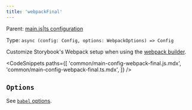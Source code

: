 ```yaml
---
title: 'webpackFinal'
---
```


Parent: [main.js|ts configuration](./Overview.md)

Type: `async (config: Config, options: WebpackOptions) => Config`

Customize Storybook's Webpack setup when using the [webpack builder](../builders/webpack.md).

<!-- prettier-ignore-start -->

<CodeSnippets
  paths={[
    'common/main-config-webpack-final.js.mdx',
    'common/main-config-webpack-final.ts.mdx',
  ]}
/>

<!-- prettier-ignore-end -->

## `Options`

<!-- TODO: Is it alright to reference `babel`'s Options here? -->

See [`babel` options](./main-config-babel.md#options).
